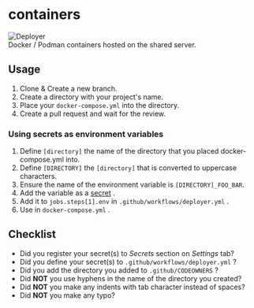 # containers
![Deployer](https://github.com/approvers/containers/workflows/Deployer/badge.svg)  
Docker / Podman containers hosted on the shared server.

## Usage
1. Clone & Create a new branch.
1. Create a directory with your project's name.
1. Place your `docker-compose.yml` into the directory.
1. Create a pull request and wait for the review.

### Using secrets as environment variables
1. Define `[directory]` the name of the directory that you placed docker-compose.yml into.
1. Define `[DIRECTORY]` the `[directory]` that is converted to uppercase characters.
1. Ensure the name of the environment variable is `[DIRECTORY]_FOO_BAR`.
1. Add the variable as a [secret](https://github.com/approvers/containers/settings/secrets) .
1. Add it to `jobs.steps[1].env` in `.github/workflows/deployer.yml` .
1. Use in `docker-compose.yml` .

## Checklist
- Did you register your secret(s) to _Secrets_ section on _Settings_ tab?
- Did you define your secret(s) to `.github/workflows/deployer.yml` ?
- Did you add the directory you added to `.github/CODEOWNERS` ?
- Did **NOT** you use hyphens in the name of the directory you created?
- Did **NOT** you make any indents with tab character instead of spaces?
- Did **NOT** you make any typo?
